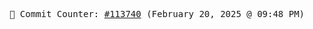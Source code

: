 <p align="center">
    <samp>
        📮 Commit Counter: <a href="https://github.com/Javascript-void0/Javascript-void0/commits/main">#113740</a> (February 20, 2025 @ 09:48 PM)
    </samp>
</p>
